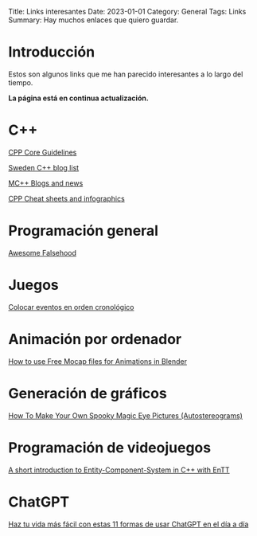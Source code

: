 Title: Links interesantes
Date: 2023-01-01
Category: General
Tags: Links
Summary: Hay muchos enlaces que quiero guardar.


# Introducción

Estos son algunos links que me han parecido interesantes a lo largo del tiempo.

**La página está en continua actualización.**


# C++

[CPP Core Guidelines](https://isocpp.github.io/CppCoreGuidelines/CppCoreGuidelines)

[Sweden C++ blog list](https://swedencpp.se/blogs)

[MC++ Blogs and news](https://www.modernescpp.com/#my-blog)

[CPP Cheat sheets and infographics](https://hackingcpp.com/cpp/cheat_sheets.html)


# Programación general

[Awesome Falsehood](https://github.com/kdeldycke/awesome-falsehood)


# Juegos

[Colocar eventos en orden cronológico](https://timeline.games/es/)


# Animación por ordenador

[How to use Free Mocap files for Animations in Blender](https://www.blendernation.com/2022/08/23/how-to-use-free-mocap-files-for-animations-in-blender/)


# Generación de gráficos

[How To Make Your Own Spooky Magic Eye Pictures (Autostereograms)](https://blog.demofox.org/2023/10/22/how-to-make-your-own-spooky-magic-eye-pictures-autostereograms/)


# Programación de videojuegos

[A short introduction to Entity-Component-System in C++ with EnTT](https://david-delassus.medium.com/a-short-introduction-to-entity-component-system-in-c-with-entt-330b7def345b)


# ChatGPT

[Haz tu vida más fácil con estas 11 formas de usar ChatGPT en el día a día](https://david-delassus.medium.com/a-short-introduction-to-entity-component-system-in-c-with-entt-330b7def345b)

